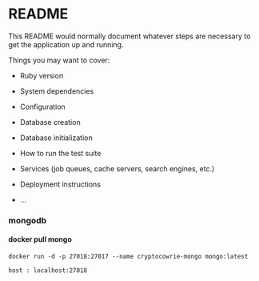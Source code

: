 # README

This README would normally document whatever steps are necessary to get the
application up and running.

Things you may want to cover:

* Ruby version

* System dependencies

* Configuration

* Database creation

* Database initialization

* How to run the test suite

* Services (job queues, cache servers, search engines, etc.)

* Deployment instructions

* ...

### mongodb 

#### docker pull mongo

```docker run -d -p 27018:27017 --name cryptocowrie-mongo mongo:latest```

```host : localhost:27018```
